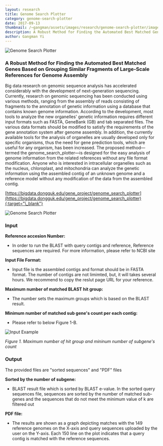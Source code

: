 ```yaml
---
layout: research
title: Genome Search Plotter
category: genome-search-plotter
date: 2017-09-13
thumbnail: /~gangman/assets/images/research/genome-search-plotter/image.png
description: A Robust Method for Finding the Automated Best Matched Genes Based on Grouping Similar Fragments of Large-Scale References for Genome Assembly
author: Gangman Yi
---
```


![Genome Search Plotter](/~gangman/assets/images/research/genome-search-plotter/image.png)

### A Robust Method for Finding the Automated Best Matched Genes Based on Grouping Similar Fragments of Large-Scale References for Genome Assembly

Big data research on genomic sequence analysis has accelerated considerably with the development of next-generation sequencing. Currently, research on genomic sequencing has been conducted using various methods, ranging from the assembly of reads consisting of fragments to the annotation of genetic information using a database that contains known genome information. According to the development, most tools to analyze the new organelles' genetic information requires different input formats such as FASTA, GeneBank (GB) and tab separated files. The various data formats should be modified to satisfy the requirements of the gene annotation system after genome assembly. In addition, the currently available tools for the analysis of organelles are usually developed only for specific organisms, thus the need for gene prediction tools, which are useful for any organism, has been increased. The proposed method—termed the genome_search_plotter—is designed for the easy analysis of genome information from the related references without any file format modification. Anyone who is interested in intracellular organelles such as the nucleus, chloroplast, and mitochondria can analyze the genetic information using the assembled contig of an unknown genome and a reference model without any modification of the data from the assembled contig.

[https://bigdata.dongguk.edu/gene_project/genome_search_plotter](https://bigdata.dongguk.edu/gene_project/genome_search_plotter){:target="\_blank"}

![Genome Search Plotter](/~gangman/assets/images/research/genome-search-plotter/image1.png)

### Input

**Reference accesion Number:**

- In order to run the BLAST with query contigs and reference, Reference sequences are required. For more information, please refer to NCBI site

**Input File Format:**

- Input file is the assembled contigs and format should be in FASTA format. The number of contigs are not limimted, but, it will takes several hours. We recommend to copy the reslut page URL for your reference.

**Maximum number of matched BLAST hit group:**

- The number sets the maximum groups which is based on the BLAST result.

**Minimum number of matched sub gene's count per each contig:**

- Please refer to below Figure 1-B.

![Input Example](/~gangman/assets/images/research/genome-search-plotter/image2.png)

_Figure 1. Maximum number of hit group and mininum number of subgene's count_

### Output

The provided files are "sorted sequences" and "PDF" files

**Sorted by the number of subgene:**

- BLAST result file which is sorted by BLAST e-value. In the sorted query sequences file, sequences are sorted by the number of matched sub-genes and the sequences that do not meet the minimum value of k are filtered out

**PDF file:**

- The results are shown as a graph depicting matches with the 149 reference genomes on the X-axis and query sequences uploaded by the user on the Y-axis. Each 150 line on the plot indicates that a query contig is matched with the reference sequences.
